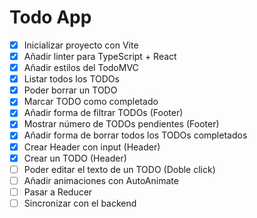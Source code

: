 # Todo App

- [x] Inicializar proyecto con Vite
- [x] Añadir linter para TypeScript + React
- [x] Añadir estilos del TodoMVC
- [x] Listar todos los TODOs
- [x] Poder borrar un TODO
- [x] Marcar TODO como completado
- [x] Añadir forma de filtrar TODOs (Footer)
- [x] Mostrar número de TODOs pendientes (Footer)
- [x] Añadir forma de borrar todos los TODOs completados
- [x] Crear Header con input (Header)
- [x] Crear un TODO (Header)
- [ ] Poder editar el texto de un TODO (Doble click)
- [ ] Añadir animaciones con AutoAnimate
- [ ] Pasar a Reducer
- [ ] Sincronizar con el backend
